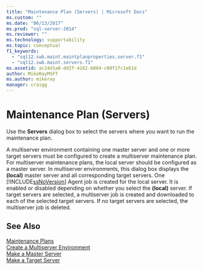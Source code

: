 ```yaml
---
title: "Maintenance Plan (Servers) | Microsoft Docs"
ms.custom: ""
ms.date: "06/13/2017"
ms.prod: "sql-server-2014"
ms.reviewer: ""
ms.technology: supportability
ms.topic: conceptual
f1_keywords: 
  - "sql12.swb.maint.maintplanproperties.server.f1"
  - "sql12.swb.maint.servers.f1"
ms.assetid: ac24d1a8-dd2f-4162-b804-c0df1fc1e61d
author: MikeRayMSFT
ms.author: mikeray
manager: craigg
---
```

# Maintenance Plan (Servers)
  Use the **Servers** dialog box to select the servers where you want to run the maintenance plan.  
  
 A multiserver environment containing one master server and one or more target servers must be configured to create a multiserver maintenance plan. For multiserver maintenance plans, the local server should be configured as a master server. In multiserver environments, this dialog box displays the **(local)** master server and all corresponding target servers. One [!INCLUDE[ssNoVersion](../../includes/ssnoversion-md.md)] Agent job is created for the local server. It is enabled or disabled depending on whether you select the **(local)** server. If target servers are selected, a multiserver job is created and downloaded to each of the selected target servers. If no target servers are selected, the multiserver job is deleted.  
  
## See Also  
 [Maintenance Plans](maintenance-plans.md)   
 [Create a Multiserver Environment](../../ssms/agent/create-a-multiserver-environment.md)   
 [Make a Master Server](../../ssms/agent/make-a-master-server.md)   
 [Make a Target Server](../../ssms/agent/make-a-target-server.md)  
  
  
